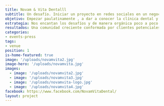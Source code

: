 ```yaml
---
title: Novam & Vita Dentalll
subtitle: Un desafío. Iniciar un proyecto en redes sociales en un negocio que también inicia su camino en su posicionamiento como Clínica Dental.
objetivo: Empezar paulatinamente , a dar a conocer la clínica dental y generar citas.
estrategia: Nos encantan los desafíos y de manera orgánica poco a poco hemos captado la atención de clientes potenciales mediante la generación de piezas de comunicación útiles acerca del tema del cuidado dental , piezas como videos y entrevistas en las cuales acerquemos a los especialistas de NovamVita al público potencial y generando una propuesta visual estética alineada a la marca que genere confianza entre sus clientes potenciales. Así mismo se han generado giveaways que han generado viralidad y la participación de la comunidad que hemos logrado construir.
resultados: Una comunidad creciente conformada por clientes potenciales. Generación de citas mediante campañas enfocadas a Messenger y concurrencia a la clínica dental .
categories:
- events-press
tags:
- venue
position: 1
is-home-featured: true
image: '/uploads/novamvita2.jpg'
image-hero: '/uploads/novamvita.jpg'
images:
  - image: '/uploads/novamvita2.jpg'
  - image: '/uploads/novamvita3.jpg'
  - image: '/uploads/novamvita-logo.jpg'
  - image: '/uploads/novamvita4.jpg'
facebook: https://www.facebook.com/NovamVitaDental/
layout: project
---
```

